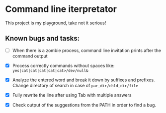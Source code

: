 # Command line iterpretator
This project is my playground, take not it serious!

## Known bugs and tasks:
- [ ] When there is a zombie process, command line invitation prints after the command output

- [x] Process correctly commands without spaces like:
`yes|cat|cat|cat|cat|cat>/dev/null&` 

- [x] Analyze the entered word and break it down by suffixes and prefixes. Change directory of search in case of `par_dir/chld_dir/file`

- [x] Fully rewrite the line after using Tab with multiple answers

- [x] Check output of the suggestions from the PATH in order to find a bug.